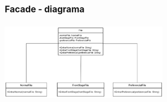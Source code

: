 <h1>Facade - diagrama</h1>

<h1 align="center"> <img src = "https://github.com/Diane-Moreno/bertoti/blob/main/Engenharia%20III/Facade/diagrama.png" height=auto width=800px></h1> 
